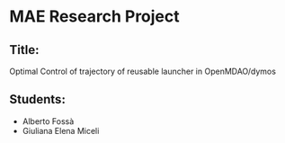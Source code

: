 

# MAE Research Project

## Title:

Optimal Control of trajectory of reusable launcher in OpenMDAO/dymos

## Students:

* Alberto Fossà
* Giuliana Elena Miceli
